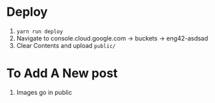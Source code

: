# Deploy

1. `yarn run deploy`
2. Navigate to console.cloud.google.com -> buckets -> eng42-asdsad
3. Clear Contents and upload `public/`

# To Add A New post

1. Images go in public
